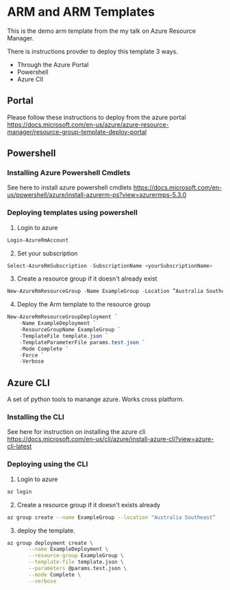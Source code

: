 # ARM and ARM Templates

This is the demo arm template from the my talk on Azure Resource Manager.

There is instructions provder to deploy this template 3 ways. 

 - Through the Azure Portal
 - Powershell
 - Azure ClI

## Portal

Please follow these instructions to deploy from the azure portal
<https://docs.microsoft.com/en-us/azure/azure-resource-manager/resource-group-template-deploy-portal>

## Powershell

### Installing Azure Powershell Cmdlets

See here to install azure powershell cmdlets
<https://docs.microsoft.com/en-us/powershell/azure/install-azurerm-ps?view=azurermps-5.3.0>

### Deploying templates using powershell

1. Login to azure

```powershell
Login-AzureRmAccount
```

2. Set your subscription

```powershell
Select-AzureRmSubscription -SubscriptionName <yourSubscriptionName>
```

3. Create a resource group if it doesn't already exist

```powershell
New-AzureRmResourceGroup -Name ExampleGroup -Location ”Australia Southeast”
```

4. Deploy the Arm template to the resource group

```powershell
New-AzureRmResourceGroupDeployment `
    -Name ExampleDeployment `
    -ResourceGroupName ExampleGroup `
    -TemplateFile template.json `
    -TemplateParameterFile params.test.json `
    -Mode Complete `
    -Force `
    -Verbose
```

## Azure CLI

A set of python tools to manange azure. Works cross platform.

### Installing the CLI

See here for instruction on installing the azure cli
<https://docs.microsoft.com/en-us/cli/azure/install-azure-cli?view=azure-cli-latest>

### Deploying using the CLI

1. Login to azure

```bash
az login
```

2. Create a resource group if it doesn't exists already

```bash
az group create --name ExampleGroup --location "Australia Southeast”
```

3. deploy the template.

```bash
az group deployment create \
       --name ExampleDeployment \
       --resource-group ExampleGroup \
       --template-file template.json \
       --parameters @params.test.json \
       --mode Complete \
       --verbose
```